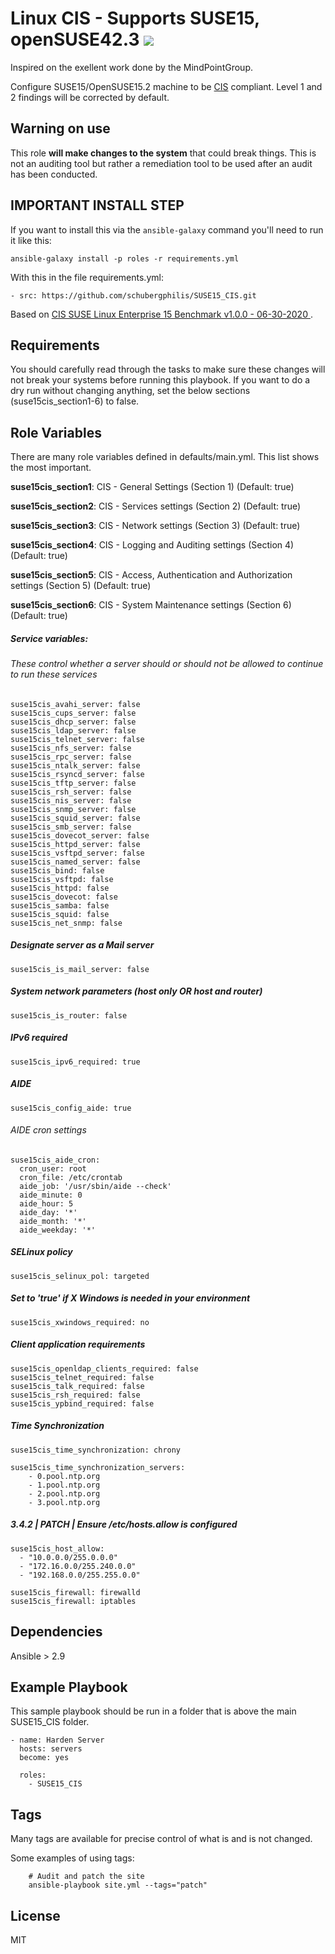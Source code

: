Linux CIS - Supports SUSE15, openSUSE42.3 ![](https://travis-ci.org/schubergphilis/SUSE15_CIS.svg?branch=main)
================
Inspired on the exellent work done by the MindPointGroup.

Configure SUSE15/OpenSUSE15.2 machine to be [CIS](https://www.cisecurity.org/cis-benchmarks/) compliant. Level 1 and 2 findings will be corrected by default.

## Warning on use

This role **will make changes to the system** that could break things. This is not an auditing tool but rather a remediation tool to be used after an audit has been conducted.

## IMPORTANT INSTALL STEP

If you want to install this via the `ansible-galaxy` command you'll need to run it like this:

`ansible-galaxy install -p roles -r requirements.yml`

With this in the file requirements.yml:

```
- src: https://github.com/schubergphilis/SUSE15_CIS.git
```

Based on [ CIS SUSE Linux Enterprise 15 Benchmark v1.0.0 - 06-30-2020 ](https://community.cisecurity.org/collab/public/index.php).

Requirements
------------

You should carefully read through the tasks to make sure these changes will not break your systems before running this playbook.
If you want to do a dry run without changing anything, set the below sections (suse15cis_section1-6) to false. 

Role Variables
--------------
There are many role variables defined in defaults/main.yml. This list shows the most important.

**suse15cis_section1**: CIS - General Settings (Section 1) (Default: true)

**suse15cis_section2**: CIS - Services settings (Section 2) (Default: true)

**suse15cis_section3**: CIS - Network settings (Section 3) (Default: true)

**suse15cis_section4**: CIS - Logging and Auditing settings (Section 4) (Default: true)

**suse15cis_section5**: CIS - Access, Authentication and Authorization settings (Section 5) (Default: true)

**suse15cis_section6**: CIS - System Maintenance settings (Section 6) (Default: true)  

##### Service variables:
###### These control whether a server should or should not be allowed to continue to run these services

```
suse15cis_avahi_server: false  
suse15cis_cups_server: false  
suse15cis_dhcp_server: false  
suse15cis_ldap_server: false  
suse15cis_telnet_server: false  
suse15cis_nfs_server: false  
suse15cis_rpc_server: false  
suse15cis_ntalk_server: false  
suse15cis_rsyncd_server: false  
suse15cis_tftp_server: false  
suse15cis_rsh_server: false  
suse15cis_nis_server: false  
suse15cis_snmp_server: false  
suse15cis_squid_server: false  
suse15cis_smb_server: false  
suse15cis_dovecot_server: false  
suse15cis_httpd_server: false  
suse15cis_vsftpd_server: false  
suse15cis_named_server: false  
suse15cis_bind: false  
suse15cis_vsftpd: false  
suse15cis_httpd: false  
suse15cis_dovecot: false  
suse15cis_samba: false  
suse15cis_squid: false  
suse15cis_net_snmp: false  
```  

##### Designate server as a Mail server
`suse15cis_is_mail_server: false`


##### System network parameters (host only OR host and router)
`suse15cis_is_router: false`  


##### IPv6 required
`suse15cis_ipv6_required: true`  


##### AIDE
`suse15cis_config_aide: true`

###### AIDE cron settings
```
suse15cis_aide_cron:
  cron_user: root
  cron_file: /etc/crontab
  aide_job: '/usr/sbin/aide --check'
  aide_minute: 0
  aide_hour: 5
  aide_day: '*'
  aide_month: '*'
  aide_weekday: '*'  
```

##### SELinux policy
`suse15cis_selinux_pol: targeted` 


##### Set to 'true' if X Windows is needed in your environment
`suse15cis_xwindows_required: no` 


##### Client application requirements
```
suse15cis_openldap_clients_required: false 
suse15cis_telnet_required: false 
suse15cis_talk_required: false  
suse15cis_rsh_required: false 
suse15cis_ypbind_required: false 
```

##### Time Synchronization
```
suse15cis_time_synchronization: chrony

suse15cis_time_synchronization_servers:
    - 0.pool.ntp.org
    - 1.pool.ntp.org
    - 2.pool.ntp.org
    - 3.pool.ntp.org  
```  
  
##### 3.4.2 | PATCH | Ensure /etc/hosts.allow is configured
```
suse15cis_host_allow:
  - "10.0.0.0/255.0.0.0"  
  - "172.16.0.0/255.240.0.0"  
  - "192.168.0.0/255.255.0.0"    
```  

```
suse15cis_firewall: firewalld
suse15cis_firewall: iptables
``` 
  

Dependencies
------------

Ansible > 2.9

Example Playbook
-------------------------

This sample playbook should be run in a folder that is above the main SUSE15_CIS folder.

```
- name: Harden Server
  hosts: servers
  become: yes

  roles:
    - SUSE15_CIS
```

Tags
----
Many tags are available for precise control of what is and is not changed.

Some examples of using tags:

```
    # Audit and patch the site
    ansible-playbook site.yml --tags="patch"
```

License
-------

MIT
